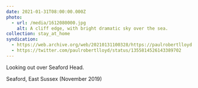 ```yaml
---
date: 2021-01-31T08:00:00.000Z
photo:
  - url: /media/1612080000.jpg
    alt: A cliff edge, with bright dramatic sky over the sea.
collection: stay_at_home
syndication:
  - https://web.archive.org/web/20210131100328/https://paulrobertlloyd.com/photos/1612080000/
  - https://twitter.com/paulrobertlloyd/status/1355814526143389702
---
```

Looking out over Seaford Head.

Seaford, East Sussex (November 2019)

